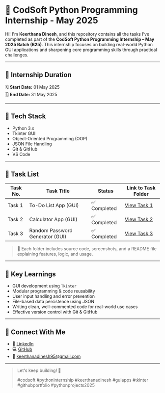 # 🐍 CodSoft Python Programming Internship - May 2025

Hi! I'm **Keerthana Dinesh**, and this repository contains all the tasks I've completed as part of the **CodSoft Python Programming Internship – May 2025 Batch (B25)**. This internship focuses on building real-world Python GUI applications and sharpening core programming skills through practical challenges.

---

## 📅 Internship Duration
🗓️ **Start Date:** 01 May 2025  
🗓️ **End Date:** 31 May 2025  

---

## 🧰 Tech Stack
- Python 3.x
- Tkinter GUI
- Object-Oriented Programming (OOP)
- JSON File Handling
- Git & GitHub
- VS Code

---

## 📌 Task List

| Task No. | Task Title                        | Status        | Link to Task Folder            |
|----------|-----------------------------------|---------------|--------------------------------|
| Task 1   | To-Do List App (GUI)              | ✅ Completed   | [View Task 1](./Task1_ToDoList) |
| Task 2   | Calculator App (GUI)              | ✅ Completed   | [View Task 2](./Task2_Calculator) |
| Task 3   | Random Password Generator (GUI)   | ✅ Completed   | [View Task 3](./Task3_PasswordGen) |

> 📝 Each folder includes source code, screenshots, and a README file explaining features, logic, and usage.

---

## 🧠 Key Learnings

- GUI development using `Tkinter`
- Modular programming & code reusability
- User input handling and error prevention
- File-based data persistence using JSON
- Writing clean, well-commented code for real-world use cases
- Effective version control with Git & GitHub

---

## 🔗 Connect With Me

- 💼 [LinkedIn](https://linkedin.com/in/keerthanadinesh95)
- 💻 [GitHub](https://github.com/keerthanadinesh95)
- 📧 keerthanadinesh95@gmail.com

---
> Let's keep building! 💪  
>
> #codsoft #pythoninternship #keerthanadinesh #guiapps #tkinter #githubportfolio #pythonprojects2025
